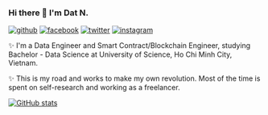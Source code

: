 ### Hi there 👋 I'm Dat N.

[![github](https://img.shields.io/badge/GitHub-000000?style=for-the-badge&logo=GitHub&logoColor=white)](https://github.com/hudavn)
[![facebook](https://img.shields.io/badge/Facebook-1877F2?style=for-the-badge&logo=Facebook&logoColor=white)](https://facebook.com/iamhudaaaaa)
[![twitter](https://img.shields.io/badge/Twitter-1DA1F2?style=for-the-badge&logo=Twitter&logoColor=white)](https://twitter.com/ddforwork08)
[![instagram](https://img.shields.io/badge/Instagram-E4405F?style=for-the-badge&logo=Instagram&logoColor=white)](https://www.instagram.com/madx3__/)

✨ I'm a Data Engineer and Smart Contract/Blockchain Engineer, studying Bachelor - Data Science at University of Science, Ho Chi Minh City, Vietnam.

✨ This is my road and works to make my own revolution. Most of the time is spent on self-research and working as a freelancer.

[![GitHub stats](https://github-readme-stats.vercel.app/api?username=hudavn)](https://github.com/anuraghazra/github-readme-stats)
